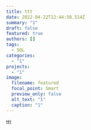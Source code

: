 ```yaml
---
title: ttt
date: 2022-04-22T12:44:58.514Z
summary: "1"
draft: false
featured: true
authors: []
tags:
  - SQL
categories:
  - "1"
projects:
  - "1"
image:
  filename: featured
  focal_point: Smart
  preview_only: false
  alt_text: "1"
  caption: "1"
---
```

ttt